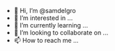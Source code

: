 - 👋 Hi, I’m @samdelgro
- 👀 I’m interested in ...
- 🌱 I’m currently learning ...
- 💞️ I’m looking to collaborate on ...
- 📫 How to reach me ...

<!---
samdelgro/samdelgro is a ✨ special ✨ repository because its `README.md` (this file) appears on your GitHub profile.
You can click the Preview link to take a look at your changes.
--->
